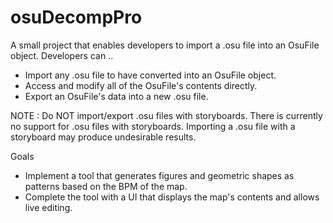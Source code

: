 # osuDecompPro

A small project that enables developers to import a .osu file into an OsuFile object. Developers can ..

- Import any .osu file to have converted into an OsuFile object.
- Access and modify all of the OsuFile's contents directly.
- Export an OsuFile's data into a new .osu file.

NOTE : Do NOT import/export .osu files with storyboards. There is currently no support for .osu files with storyboards. Importing a .osu file with a storyboard may produce undesirable results.

Goals

- Implement a tool that generates figures and geometric shapes as patterns based on the BPM of the map.
- Complete the tool with a UI that displays the map's contents and allows live editing.

